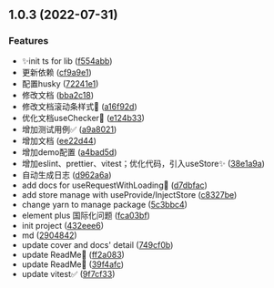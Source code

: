 ## 1.0.3 (2022-07-31)


### Features

* ✨init ts for lib ([f554abb](https://github.com/zqhexor/hexor-vueuse/commit/f554abb6afc54fcdd9ce70b9ec5a749d25be781f))
* 更新依赖 ([cf9a9e1](https://github.com/zqhexor/hexor-vueuse/commit/cf9a9e15d8673f0ae1b9832dbbe55afc557f0f2b))
* 配置husky ([72241e1](https://github.com/zqhexor/hexor-vueuse/commit/72241e13c093bd8bb201e13b49d620e249b3cec5))
* 修改文档 ([bba2c18](https://github.com/zqhexor/hexor-vueuse/commit/bba2c18aed2457c0c69a4657e4c1ebdcee8967a7))
* 修改文档滚动条样式💄 ([a16f92d](https://github.com/zqhexor/hexor-vueuse/commit/a16f92ddedf68945f82379cbde815557e8e55726))
* 优化文档useChecker📖 ([e124b33](https://github.com/zqhexor/hexor-vueuse/commit/e124b33a115ac61eff1e6446d80a3edd7f8e0fca))
* 增加测试用例✅ ([a9a8021](https://github.com/zqhexor/hexor-vueuse/commit/a9a8021065955205f7d727161803554f592cb781))
* 增加文档 ([ee22d44](https://github.com/zqhexor/hexor-vueuse/commit/ee22d4499807ed46c9d1430c37330e7df1b34611))
* 增加demo配置 ([a4bad5d](https://github.com/zqhexor/hexor-vueuse/commit/a4bad5d6ea846116ac8fa157b098d45cb0364f60))
* 增加eslint、prettier、vitest；优化代码，引入useStore✨ ([38e1a9a](https://github.com/zqhexor/hexor-vueuse/commit/38e1a9acb60cf016e11d7af604246f35b8b0dd71))
* 自动生成日志 ([d962a6a](https://github.com/zqhexor/hexor-vueuse/commit/d962a6a6d03c8decf1017c5f282147daeb9f9dc3))
* add docs for useRequestWithLoading📖 ([d7dbfac](https://github.com/zqhexor/hexor-vueuse/commit/d7dbfac976ae10597955ce27400baece0f4e8679))
* add store manage with useProvide/InjectStore ([c8327be](https://github.com/zqhexor/hexor-vueuse/commit/c8327be720903060b8f6bdbdaae62e5f8f4c024d))
* change yarn to manage package ([5c3bbc4](https://github.com/zqhexor/hexor-vueuse/commit/5c3bbc4940c0ce3b3af40a1b606dd13fca4a9714))
* element plus 国际化问题 ([fca03bf](https://github.com/zqhexor/hexor-vueuse/commit/fca03bff8b71551137868372678199c35b650f08))
* init project ([432eee6](https://github.com/zqhexor/hexor-vueuse/commit/432eee6870d3273d6f4892fe6d401db4196f5566))
* md ([2904842](https://github.com/zqhexor/hexor-vueuse/commit/29048425ae6c08c0afd576037abd9b55d11bab9e))
* update cover and docs' detail ([749cf0b](https://github.com/zqhexor/hexor-vueuse/commit/749cf0bf66accbee38f60f214f758d413aaf3752))
* update ReadMe🎉 ([ff2a083](https://github.com/zqhexor/hexor-vueuse/commit/ff2a0838afc9af9a532d007a1a76178eb9c801ce))
* update ReadMe📖 ([39f4afc](https://github.com/zqhexor/hexor-vueuse/commit/39f4afc5d556982519bb0fb41022e4508bb30f4d))
* update vitest✅ ([9f7cf33](https://github.com/zqhexor/hexor-vueuse/commit/9f7cf333dc7156cf9a6b1d51a81eeae9aef4f584))



